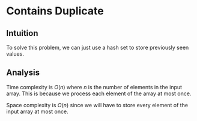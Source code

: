 # Contains Duplicate

## Intuition
To solve this problem, we can just use a hash set to store previously seen values.

## Analysis
Time complexity is $O(n)$ where $n$ is the number of elements in the input array.
This is because we process each element of the array at most once.

Space complexity is $O(n)$ since we will have to store every element of the input
array at most once.
